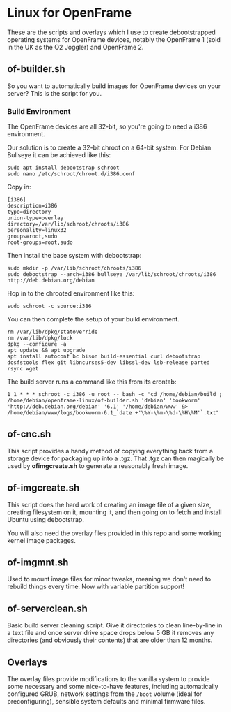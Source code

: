 Linux for OpenFrame
====================

These are the scripts and overlays which I use to create debootstrapped operating systems for OpenFrame devices, notably the OpenFrame 1 (sold in the UK as the O2 Joggler) and OpenFrame 2.


of-builder.sh
--------------

So you want to automatically build images for OpenFrame devices on your server? This is the script for you.

### Build Environment

The OpenFrame devices are all 32-bit, so you're going to need a i386 environment.

Our solution is to create a 32-bit chroot on a 64-bit system. For Debian Bullseye it can be achieved like this:

```
sudo apt install debootstrap schroot
sudo nano /etc/schroot/chroot.d/i386.conf
```

Copy in:

```
[i386]
description=i386
type=directory
union-type=overlay
directory=/var/lib/schroot/chroots/i386
personality=linux32
groups=root,sudo
root-groups=root,sudo
```

Then install the base system with debootstrap:

```
sudo mkdir -p /var/lib/schroot/chroots/i386
sudo debootstrap --arch=i386 bullseye /var/lib/schroot/chroots/i386 http://deb.debian.org/debian
```

Hop in to the chrooted environment like this:

```
sudo schroot -c source:i386
```

You can then complete the setup of your build environment.

```
rm /var/lib/dpkg/statoverride 
rm /var/lib/dpkg/lock
dpkg --configure -a
apt update && apt upgrade
apt install autoconf bc bison build-essential curl debootstrap dosfstools flex git libncurses5-dev libssl-dev lsb-release parted rsync wget 
```

The build server runs a command like this from its crontab:

```
1 1 * * * schroot -c i386 -u root -- bash -c "cd /home/debian/build ; /home/debian/openframe-linux/of-builder.sh 'debian' 'bookworm' 'http://deb.debian.org/debian' '6.1' '/home/debian/www' &> /home/debian/www/logs/bookworm-6.1_`date +'\%Y-\%m-\%d-\%H\%M'`.txt"
```


of-cnc.sh
----------

This script provides a handy method of copying everything back from a storage device for packaging up into a .tgz. That .tgz can then magically be used by __ofimgcreate.sh__ to generate a reasonably fresh image.


of-imgcreate.sh
----------------

This script does the hard work of creating an image file of a given size, creating  filesystem on it, mounting it, and then going on to fetch and install Ubuntu using debootstrap.

You will also need the overlay files provided in this repo and some working kernel image packages.


of-imgmnt.sh
-------------

Used to mount image files for minor tweaks, meaning we don't need to rebuild things every time. Now with variable partition support!


of-serverclean.sh
-----------------

Basic build server cleaning script. Give it directories to clean line-by-line in a text file and once server drive space drops below 5 GB it removes any directories (and obviously their contents) that are older than 12 months.


Overlays
---------

The overlay files provide modifications to the vanilla system to provide some necessary and some nice-to-have features, including automatically configured GRUB, network settings from the `/boot` volume (ideal for preconfiguring), sensible system defaults and minimal firmware files.
